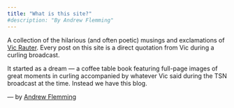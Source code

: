 ```yaml
---
title: "What is this site?"
#description: "By Andrew Flemming"
---
```


A collection of the hilarious (and often poetic) musings and exclamations of [Vic Rauter](https://en.wikipedia.org/wiki/Vic_Rauter). Every post on this site is a direct quotation from Vic during a curling broadcast.

It started as a dream — a coffee table book featuring full-page images of great moments in curling accompanied by whatever Vic said during the TSN broadcast at the time. Instead we have this blog.

— by [Andrew Flemming](https://andrewflemming.net)